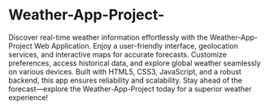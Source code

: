 # Weather-App-Project-
Discover real-time weather information effortlessly with the Weather-App-Project Web Application. Enjoy a user-friendly interface, geolocation services,
and interactive maps for accurate forecasts. Customize preferences, access historical data, and explore global weather seamlessly on various devices. Built with HTML5, CSS3,
JavaScript, and a robust backend, this app ensures reliability and scalability. Stay ahead of the forecast—explore the Weather-App-Project today for a superior weather experience!
